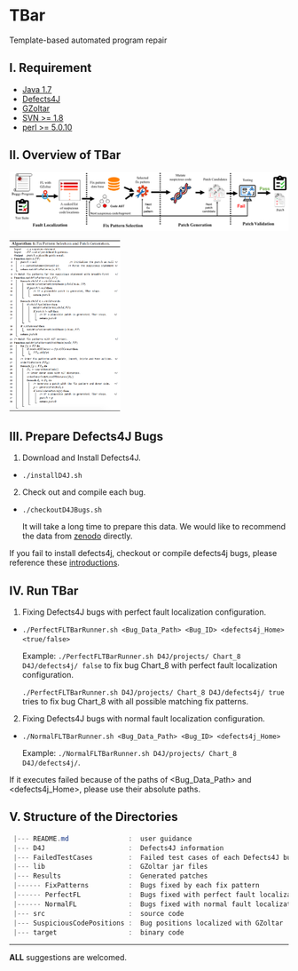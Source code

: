 
# TBar
Template-based automated program repair


I. Requirement
--------------
 - [Java 1.7](https://www.oracle.com/technetwork/java/javase/downloads/java-archive-downloads-javase7-521261.html)
 - [Defects4J](https://github.com/rjust/defects4j)
 - [GZoltar](https://github.com/SerVal-DTF/TBar/tree/master/lib)
 - [SVN >= 1.8](https://subversion.apache.org/packages.html)
 - [perl >= 5.0.10](https://www.perl.org/get.html)

II. Overview of TBar
--------------------

![The overview bug fixing process with TBar.\label{step}](./figure/overview.png)

<img src="./figure/algorithm.png" width="200">


III. Prepare Defects4J Bugs
---------------------------
 1. Download and Install Defects4J.
 - `./installD4J.sh`
 
 2. Check out and compile each bug.
 - `./checkoutD4JBugs.sh`
    
    It will take a long time to prepare this data. We would like to recommend the data from [zenodo](https://zenodo.org/record/2669127#.XNA2I5MzZ0s) directly.
 
  If you fail to install defects4j, checkout or compile defects4j bugs, please reference these [introductions](https://github.com/rjust/defects4j#steps-to-set-up-defects4j).
 
 
 IV. Run TBar
 ------------
 1. Fixing Defects4J bugs with perfect fault localization configuration.
 - `./PerfectFLTBarRunner.sh <Bug_Data_Path> <Bug_ID> <defects4j_Home> <true/false>`
    
    Example: `./PerfectFLTBarRunner.sh D4J/projects/ Chart_8 D4J/defects4j/ false` to fix bug Chart_8 with perfect fault localization configuration.
    
    `./PerfectFLTBarRunner.sh D4J/projects/ Chart_8 D4J/defects4j/ true` tries to fix bug Chart_8 with all possible matching fix patterns.
 
 2. Fixing Defects4J bugs with normal fault localization configuration.
 - `./NormalFLTBarRunner.sh <Bug_Data_Path> <Bug_ID> <defects4j_Home>`
   
   Example: `./NormalFLTBarRunner.sh D4J/projects/ Chart_8 D4J/defects4j/`. 
 
 If it executes failed because of the paths of <Bug_Data_Path> and <defects4j_Home>, please use their absolute paths.
 
 
 V. Structure of the Directories
 -------------------------------
 ```powershell
  |--- README.md               :  user guidance
  |--- D4J                     :  Defects4J information
  |--- FailedTestCases         :  Failed test cases of each Defects4J bug
  |--- lib                     :  GZoltar jar files
  |--- Results                 :  Generated patches
  |------ FixPatterns          :  Bugs fixed by each fix pattern
  |------ PerfectFL            :  Bugs fixed with perfect fault localization configuration
  |------ NormalFL             :  Bugs fixed with normal fault localization configuration
  |--- src                     :  source code
  |--- SuspiciousCodePositions :  Bug positions localized with GZoltar
  |--- target                  :  binary code
```

----

__ALL__ suggestions are welcomed.
